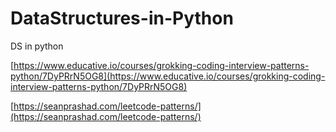 # DataStructures-in-Python

DS in python

[https://www.educative.io/courses/grokking-coding-interview-patterns-python/7DyPRrN5OG8](https://www.educative.io/courses/grokking-coding-interview-patterns-python/7DyPRrN5OG8)

[https://seanprashad.com/leetcode-patterns/](https://seanprashad.com/leetcode-patterns/)
